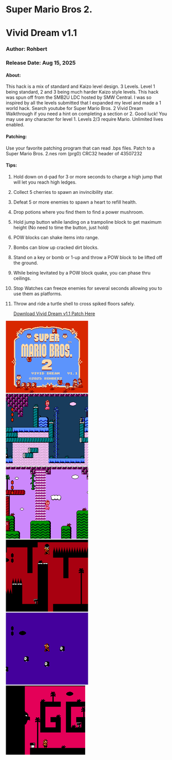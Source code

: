 # Super Mario Bros 2.
# Vivid Dream v1.1
### Author: Rohbert
### Release Date: Aug 15, 2025

#### About:
This hack is a mix of standard and Kaizo level design. 3 Levels. Level 1 being standard, 2 and 3 being much harder Kaizo style levels. 
This hack was spun off from the SMB2U LDC hosted by SMW Central. I was so inspired by all the levels submitted that I expanded my level and made a 1 world hack. 
Search youtube for Super Mario Bros. 2 Vivid Dream Walkthrough if you need a hint on completing a section or 2. Good luck! 
You may use any character for level 1. Levels 2/3 require Mario.  Unlimited lives enabled. 

#### Patching:
Use your favorite patching program that can read .bps files. 
Patch to a Super Mario Bros. 2.nes rom   (prg0)    CRC32 header of 43507232 


#### Tips:
1. Hold down on d-pad for 3 or more seconds to charge a high jump that will let you reach high ledges.
2. Collect 5 cherries to spawn an invincibility star.
3. Defeat 5 or more enemies to spawn a heart to refill health.
4. Drop potions where you find them to find a power mushroom.
5. Hold jump button while landing on a trampoline block to get maximum height (No need to time the button, just hold)
6. POW blocks can shake items into range.
7. Bombs can blow up cracked dirt blocks.
8. Stand on a key or bomb or 1-up and throw a POW block to be lifted off the ground.
9. While being levitated by a POW block quake, you can phase thru ceilings.
10. Stop Watches can freeze enemies for several seconds allowing you to use them as platforms.
11. Throw and ride a turtle shell to cross spiked floors safely.

    [Download Vivid Dream v1.1 Patch Here](https://github.com/Rohbert/VividDream/blob/main/Vivid_Dream_1_1.zip)


![alt text](https://github.com/Rohbert/VividDream/blob/main/Vivid_Dream_1_1-0.png "Vivid Dream 1")
![alt text](https://github.com/Rohbert/VividDream/blob/main/Vivid_Dream_1_1-1.png "Vivid Dream 2")
![alt text](https://github.com/Rohbert/VividDream/blob/main/Vivid_Dream_1_1-2.png "Vivid Dream 3")
![alt text](https://github.com/Rohbert/VividDream/blob/main/Vivid_Dream_1_1-3.png "Vivid Dream 4")
![alt text](https://github.com/Rohbert/VividDream/blob/main/Vivid_Dream_1_1-4.png "Vivid Dream 5")
![alt text](https://github.com/Rohbert/VividDream/blob/main/vivid_1.gif "VD Gif 1")







